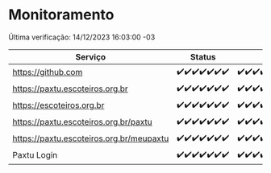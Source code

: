 # Monitoramento

Última verificação: 14/12/2023 16:03:00 -03

|Serviço|Status|Últimas 24h|
|---|---|---|
|https://github.com|<span title="2023-12-07: OK=24">✔️</span><span title="2023-12-08: OK=24">✔️</span><span title="2023-12-09: OK=24">✔️</span><span title="2023-12-10: OK=24">✔️</span><span title="2023-12-11: OK=24">✔️</span><span title="2023-12-12: OK=24">✔️</span><span title="2023-12-13: OK=19">✔️</span>|<span title="13/12/2023 16:03:00 -03 : 200">✔️</span><span title="13/12/2023 17:07:00 -03 : 200">✔️</span><span title="13/12/2023 18:04:00 -03 : 200">✔️</span><span title="13/12/2023 19:05:00 -03 : 200">✔️</span><span title="13/12/2023 20:06:00 -03 : 200">✔️</span><span title="13/12/2023 21:30:00 -03 : 200">✔️</span><span title="13/12/2023 22:44:00 -03 : 200">✔️</span><span title="13/12/2023 23:20:00 -03 : 200">✔️</span><span title="14/12/2023 00:07:00 -03 : 200">✔️</span><span title="14/12/2023 01:08:00 -03 : 200">✔️</span><span title="14/12/2023 02:06:00 -03 : 200">✔️</span><span title="14/12/2023 03:08:00 -03 : 200">✔️</span><span title="14/12/2023 04:06:00 -03 : 200">✔️</span><span title="14/12/2023 05:08:00 -03 : 200">✔️</span><span title="14/12/2023 06:06:00 -03 : 200">✔️</span><span title="14/12/2023 07:07:00 -03 : 200">✔️</span><span title="14/12/2023 08:05:00 -03 : 200">✔️</span><span title="14/12/2023 09:11:00 -03 : 200">✔️</span><span title="14/12/2023 10:09:00 -03 : 200">✔️</span><span title="14/12/2023 11:06:00 -03 : 200">✔️</span><span title="14/12/2023 12:06:00 -03 : 200">✔️</span><span title="14/12/2023 13:06:00 -03 : 200">✔️</span><span title="14/12/2023 14:05:00 -03 : 200">✔️</span><span title="14/12/2023 15:08:00 -03 : 200">✔️</span><span title="14/12/2023 16:03:00 -03 : 200">✔️</span>|
|https://paxtu.escoteiros.org.br|<span title="2023-12-07: OK=24">✔️</span><span title="2023-12-08: OK=24">✔️</span><span title="2023-12-09: OK=24">✔️</span><span title="2023-12-10: OK=24">✔️</span><span title="2023-12-11: OK=24">✔️</span><span title="2023-12-12: OK=24">✔️</span><span title="2023-12-13: OK=19">✔️</span>|<span title="13/12/2023 16:03:00 -03 : 200">✔️</span><span title="13/12/2023 17:07:00 -03 : 200">✔️</span><span title="13/12/2023 18:04:00 -03 : 200">✔️</span><span title="13/12/2023 19:05:00 -03 : 200">✔️</span><span title="13/12/2023 20:06:00 -03 : 200">✔️</span><span title="13/12/2023 21:30:00 -03 : 200">✔️</span><span title="13/12/2023 22:44:00 -03 : 200">✔️</span><span title="13/12/2023 23:20:00 -03 : 200">✔️</span><span title="14/12/2023 00:07:00 -03 : 200">✔️</span><span title="14/12/2023 01:08:00 -03 : 200">✔️</span><span title="14/12/2023 02:06:00 -03 : 200">✔️</span><span title="14/12/2023 03:08:00 -03 : 200">✔️</span><span title="14/12/2023 04:06:00 -03 : 200">✔️</span><span title="14/12/2023 05:08:00 -03 : 200">✔️</span><span title="14/12/2023 06:06:00 -03 : 200">✔️</span><span title="14/12/2023 07:07:00 -03 : 200">✔️</span><span title="14/12/2023 08:05:00 -03 : 200">✔️</span><span title="14/12/2023 09:11:00 -03 : 200">✔️</span><span title="14/12/2023 10:09:00 -03 : 200">✔️</span><span title="14/12/2023 11:06:00 -03 : 200">✔️</span><span title="14/12/2023 12:06:00 -03 : 200">✔️</span><span title="14/12/2023 13:06:00 -03 : 200">✔️</span><span title="14/12/2023 14:05:00 -03 : 200">✔️</span><span title="14/12/2023 15:08:00 -03 : 200">✔️</span><span title="14/12/2023 16:03:00 -03 : 200">✔️</span>|
|https://escoteiros.org.br|<span title="2023-12-07: OK=24">✔️</span><span title="2023-12-08: OK=24">✔️</span><span title="2023-12-09: OK=24">✔️</span><span title="2023-12-10: OK=24">✔️</span><span title="2023-12-11: OK=24">✔️</span><span title="2023-12-12: OK=24">✔️</span><span title="2023-12-13: OK=19">✔️</span>|<span title="13/12/2023 16:03:00 -03 : 200">✔️</span><span title="13/12/2023 17:07:00 -03 : 200">✔️</span><span title="13/12/2023 18:04:00 -03 : 200">✔️</span><span title="13/12/2023 19:05:00 -03 : 200">✔️</span><span title="13/12/2023 20:06:00 -03 : 200">✔️</span><span title="13/12/2023 21:30:00 -03 : 200">✔️</span><span title="13/12/2023 22:44:00 -03 : 200">✔️</span><span title="13/12/2023 23:20:00 -03 : 200">✔️</span><span title="14/12/2023 00:07:00 -03 : 200">✔️</span><span title="14/12/2023 01:08:00 -03 : 200">✔️</span><span title="14/12/2023 02:06:00 -03 : 200">✔️</span><span title="14/12/2023 03:08:00 -03 : 200">✔️</span><span title="14/12/2023 04:06:00 -03 : 200">✔️</span><span title="14/12/2023 05:08:00 -03 : 200">✔️</span><span title="14/12/2023 06:06:00 -03 : 200">✔️</span><span title="14/12/2023 07:07:00 -03 : 200">✔️</span><span title="14/12/2023 08:05:00 -03 : 200">✔️</span><span title="14/12/2023 09:11:00 -03 : 200">✔️</span><span title="14/12/2023 10:09:00 -03 : 200">✔️</span><span title="14/12/2023 11:06:00 -03 : 200">✔️</span><span title="14/12/2023 12:06:00 -03 : 200">✔️</span><span title="14/12/2023 13:06:00 -03 : 200">✔️</span><span title="14/12/2023 14:05:00 -03 : 200">✔️</span><span title="14/12/2023 15:08:00 -03 : 200">✔️</span><span title="14/12/2023 16:03:00 -03 : 200">✔️</span>|
|https://paxtu.escoteiros.org.br/paxtu|<span title="2023-12-07: OK=24">✔️</span><span title="2023-12-08: OK=24">✔️</span><span title="2023-12-09: OK=24">✔️</span><span title="2023-12-10: OK=24">✔️</span><span title="2023-12-11: OK=24">✔️</span><span title="2023-12-12: OK=24">✔️</span><span title="2023-12-13: OK=19">✔️</span>|<span title="13/12/2023 16:03:00 -03 : 200">✔️</span><span title="13/12/2023 17:07:00 -03 : 200">✔️</span><span title="13/12/2023 18:04:00 -03 : 200">✔️</span><span title="13/12/2023 19:05:00 -03 : 200">✔️</span><span title="13/12/2023 20:06:00 -03 : 200">✔️</span><span title="13/12/2023 21:30:00 -03 : 200">✔️</span><span title="13/12/2023 22:44:00 -03 : 200">✔️</span><span title="13/12/2023 23:20:00 -03 : 200">✔️</span><span title="14/12/2023 00:07:00 -03 : 200">✔️</span><span title="14/12/2023 01:08:00 -03 : 200">✔️</span><span title="14/12/2023 02:06:00 -03 : 200">✔️</span><span title="14/12/2023 03:08:00 -03 : 200">✔️</span><span title="14/12/2023 04:06:00 -03 : 200">✔️</span><span title="14/12/2023 05:08:00 -03 : 200">✔️</span><span title="14/12/2023 06:06:00 -03 : 200">✔️</span><span title="14/12/2023 07:07:00 -03 : 200">✔️</span><span title="14/12/2023 08:05:00 -03 : 200">✔️</span><span title="14/12/2023 09:11:00 -03 : 200">✔️</span><span title="14/12/2023 10:09:00 -03 : 200">✔️</span><span title="14/12/2023 11:06:00 -03 : 200">✔️</span><span title="14/12/2023 12:06:00 -03 : 200">✔️</span><span title="14/12/2023 13:06:00 -03 : 200">✔️</span><span title="14/12/2023 14:05:00 -03 : 200">✔️</span><span title="14/12/2023 15:08:00 -03 : 200">✔️</span><span title="14/12/2023 16:03:00 -03 : 200">✔️</span>|
|https://paxtu.escoteiros.org.br/meupaxtu|<span title="2023-12-07: OK=24">✔️</span><span title="2023-12-08: OK=24">✔️</span><span title="2023-12-09: OK=24">✔️</span><span title="2023-12-10: OK=24">✔️</span><span title="2023-12-11: OK=24">✔️</span><span title="2023-12-12: OK=24">✔️</span><span title="2023-12-13: OK=19">✔️</span>|<span title="13/12/2023 16:03:00 -03 : 200">✔️</span><span title="13/12/2023 17:07:00 -03 : 200">✔️</span><span title="13/12/2023 18:04:00 -03 : 200">✔️</span><span title="13/12/2023 19:05:00 -03 : 200">✔️</span><span title="13/12/2023 20:06:00 -03 : 200">✔️</span><span title="13/12/2023 21:30:00 -03 : 200">✔️</span><span title="13/12/2023 22:44:00 -03 : 200">✔️</span><span title="13/12/2023 23:20:00 -03 : 200">✔️</span><span title="14/12/2023 00:07:00 -03 : 200">✔️</span><span title="14/12/2023 01:08:00 -03 : 200">✔️</span><span title="14/12/2023 02:06:00 -03 : 200">✔️</span><span title="14/12/2023 03:08:00 -03 : 200">✔️</span><span title="14/12/2023 04:06:00 -03 : 200">✔️</span><span title="14/12/2023 05:08:00 -03 : 200">✔️</span><span title="14/12/2023 06:06:00 -03 : 200">✔️</span><span title="14/12/2023 07:07:00 -03 : 200">✔️</span><span title="14/12/2023 08:05:00 -03 : 200">✔️</span><span title="14/12/2023 09:11:00 -03 : 200">✔️</span><span title="14/12/2023 10:09:00 -03 : 200">✔️</span><span title="14/12/2023 11:06:00 -03 : 200">✔️</span><span title="14/12/2023 12:06:00 -03 : 200">✔️</span><span title="14/12/2023 13:06:00 -03 : 200">✔️</span><span title="14/12/2023 14:05:00 -03 : 200">✔️</span><span title="14/12/2023 15:08:00 -03 : 200">✔️</span><span title="14/12/2023 16:03:00 -03 : 200">✔️</span>|
|Paxtu Login|<span title="2023-12-07: OK=24">✔️</span><span title="2023-12-08: OK=24">✔️</span><span title="2023-12-09: OK=24">✔️</span><span title="2023-12-10: OK=24">✔️</span><span title="2023-12-11: OK=24">✔️</span><span title="2023-12-12: OK=24">✔️</span><span title="2023-12-13: OK=19">✔️</span>|<span title="13/12/2023 16:03:00 -03 : 200">✔️</span><span title="13/12/2023 17:07:00 -03 : 200">✔️</span><span title="13/12/2023 18:04:00 -03 : 200">✔️</span><span title="13/12/2023 19:05:00 -03 : 200">✔️</span><span title="13/12/2023 20:06:00 -03 : 200">✔️</span><span title="13/12/2023 21:30:00 -03 : 200">✔️</span><span title="13/12/2023 22:44:00 -03 : 200">✔️</span><span title="13/12/2023 23:20:00 -03 : 200">✔️</span><span title="14/12/2023 00:07:00 -03 : 200">✔️</span><span title="14/12/2023 01:08:00 -03 : 200">✔️</span><span title="14/12/2023 02:06:00 -03 : 200">✔️</span><span title="14/12/2023 03:08:00 -03 : 200">✔️</span><span title="14/12/2023 04:06:00 -03 : 200">✔️</span><span title="14/12/2023 05:08:00 -03 : 200">✔️</span><span title="14/12/2023 06:06:00 -03 : 200">✔️</span><span title="14/12/2023 07:07:00 -03 : 200">✔️</span><span title="14/12/2023 08:05:00 -03 : 200">✔️</span><span title="14/12/2023 09:11:00 -03 : 200">✔️</span><span title="14/12/2023 10:09:00 -03 : 200">✔️</span><span title="14/12/2023 11:06:00 -03 : 200">✔️</span><span title="14/12/2023 12:06:00 -03 : 200">✔️</span><span title="14/12/2023 13:06:00 -03 : 200">✔️</span><span title="14/12/2023 14:05:00 -03 : 200">✔️</span><span title="14/12/2023 15:08:00 -03 : 200">✔️</span><span title="14/12/2023 16:03:00 -03 : 200">✔️</span>|
